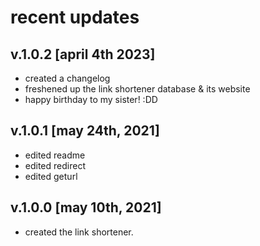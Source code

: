 # recent updates #
## v.1.0.2 [april 4th 2023]
* created a changelog
* freshened up the link shortener database & its website
* happy birthday to my sister! :DD

## v.1.0.1 [may 24th, 2021]
* edited readme
* edited redirect
* edited geturl

## v.1.0.0 [may 10th, 2021]
* created the link shortener.
